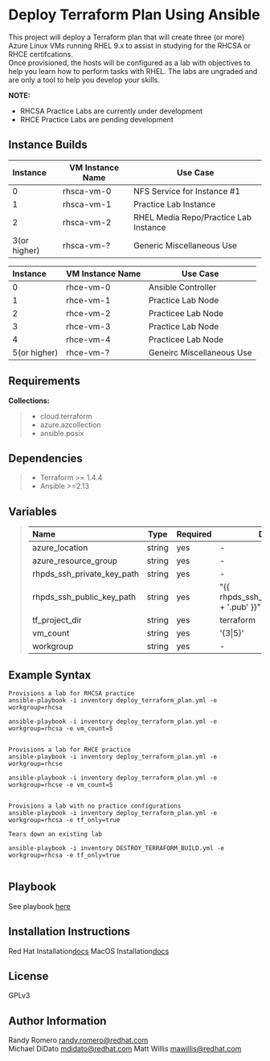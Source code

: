 Deploy Terraform Plan Using Ansible
=========

This project will deploy a Terraform plan that will create three (or more) Azure Linux VMs running RHEL 9.x to assist in studying for the RHCSA or RHCE certifcations.  
Once provisioned, the hosts will be configured as a lab with objectives to help you learn how to perform tasks with RHEL. The labs are ungraded and are only a tool to help you develop your skills. 

**NOTE:**  
- RHCSA Practice Labs are currently under development   
- RHCE Practice Labs are pending development  

Instance Builds
------------
|Instance|VM Instance Name|Use Case|
|:---|---|---|
|0|rhsca-vm-0|NFS Service for Instance #1|
|1|rhsca-vm-1|Practice Lab Instance|
|2|rhsca-vm-2|RHEL Media Repo/Practice Lab Instance|
|3(or higher)|rhsca-vm-?|Generic Miscellaneous Use|

|Instance|VM Instance Name|Use Case|
|:---|---|---|
|0|rhce-vm-0|Ansible Controller|
|1|rhce-vm-1|Practice Lab Node|
|2|rhce-vm-2|Practicee Lab Node|
|3|rhce-vm-3|Practice Lab Node|
|4|rhce-vm-4|Practicee Lab Node|
|5(or higher)|rhce-vm-?|Geneirc Miscellaneous Use|


Requirements
------------

**Collections:**
>- cloud.terraform
>- azure.azcollection 
>- ansible.posix

Dependencies
------------
>- Terraform >= 1.4.4
>- Ansible >=2.13

Variables
----------------
>|Name|Type|Required|Default|Choices|
>|:---|---|---|---|---|
>|azure_location|string|yes|-|-|
>|azure_resource_group|string|yes|-|-|
>|rhpds_ssh_private_key_path|string|yes|-|-|
>|rhpds_ssh_public_key_path|string|yes|"{{ rhpds_ssh_private_key_path + '.pub' }}"|-|
>|tf_project_dir|string|yes|terraform|-|
>|vm_count|string|yes|'{3\|5}'|-|
>|workgroup|string|yes|-|{rhcsa\|rhce}|


Example Syntax 
----------------
```
Provisions a lab for RHCSA practice
ansible-playbook -i inventory deploy_terraform_plan.yml -e workgroup=rhcsa

ansible-playbook -i inventory deploy_terraform_plan.yml -e workgroup=rhcsa -e vm_count=5


Provisions a lab for RHCE practice
ansible-playbook -i inventory deploy_terraform_plan.yml -e workgroup=rhcse

ansible-playbook -i inventory deploy_terraform_plan.yml -e workgroup=rhcse -e vm_count=5


Provisions a lab with no practice configurations
ansible-playbook -i inventory deploy_terraform_plan.yml -e workgroup=rhcsa -e tf_only=true

Tears down an existing lab

ansible-playbook -i inventory DESTROY_TERRAFORM_BUILD.yml -e workgroup=rhcsa -e tf_only=true


```

Playbook 
----------------
See playbook [here](deploy_terraform_plan.yml)

Installation Instructions
----------------
Red Hat Installation[docs](docs/rhel_instructions.md)
MacOS Installation[docs](docs/macos_instructions.md)

License
-------

GPLv3

Author Information
------------------

Randy Romero <randy.romero@redhat.com>   
Michael DiDato <mdidato@redhat.com>
Matt Willis <mawillis@redhat.com>

